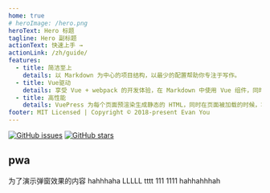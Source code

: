```yaml
---
home: true
# heroImage: /hero.png
heroText: Hero 标题
tagline: Hero 副标题
actionText: 快速上手 →
actionLink: /zh/guide/
features:
  - title: 简洁至上
    details: 以 Markdown 为中心的项目结构，以最少的配置帮助你专注于写作。
  - title: Vue驱动
    details: 享受 Vue + webpack 的开发体验，在 Markdown 中使用 Vue 组件，同时可以使用 Vue 来开发自定义主题。
  - title: 高性能
    details: VuePress 为每个页面预渲染生成静态的 HTML，同时在页面被加载的时候，将作为 SPA 运行。
footer: MIT Licensed | Copyright © 2018-present Evan You
---
```


<!-- [![Build Status](https://app.travis-ci.com/jiajia-hjj/vuepress.svg?branch=main)](https://app.travis-ci.com/jiajia-hjj/vuepress) -->
[![GitHub issues](https://img.shields.io/github/issues/jiajia-hjj/docs)](https://github.com/jiajia-hjj/docs/issues)
[![GitHub stars](https://img.shields.io/github/stars/jiajia-hjj/docs)](https://github.com/jiajia-hjj/docs/stargazers)
## pwa
为了演示弹窗效果的内容  hahhhaha  LLLLL   tttt 111 1111 hahhahhhah